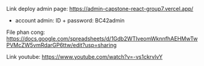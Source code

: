 Link deploy admin page: 
https://admin-capstone-react-group7.vercel.app/
- account admin: ID + password: BC42admin

File phan cong:
https://docs.google.com/spreadsheets/d/1Gdb2WTIveomWknnfhAEHMwTwPVMcZW5vmRdarGP6ttw/edit?usp=sharing

Link youtube:
https://www.youtube.com/watch?v=-vs1ckrvlvY
